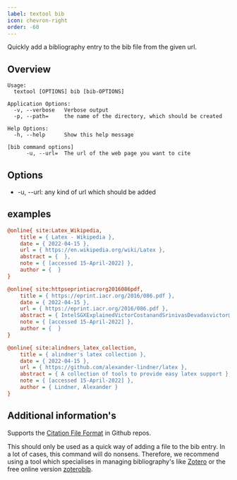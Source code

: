 ```yaml
---
label: textool bib
icon: chevron-right
order: -60
---
```


Quickly add a bibliography entry to the bib file from the given url.

## Overview

```shell
Usage:
  textool [OPTIONS] bib [bib-OPTIONS]

Application Options:
  -v, --verbose   Verbose output
  -p, --path=     the name of the directory, which should be created

Help Options:
  -h, --help      Show this help message

[bib command options]
      -u, --url=  The url of the web page you want to cite
```

## Options

* -u, --url:  any kind of url which should be added

## examples

```ini textool -p . bib -u https://en.wikipedia.org/wiki/Latex
@online{ site:Latex_Wikipedia,
	title = { Latex - Wikipedia },
	date = { 2022-04-15 },
	url = { https://en.wikipedia.org/wiki/Latex },
	abstract = {  },
	note = { [accessed 15-April-2022] },
    author = {  }
}
```

```ini textool -p . bib -u https://eprint.iacr.org/2016/086.pdf 
@online{ site:httpseprintiacrorg2016086pdf,
	title = { https://eprint.iacr.org/2016/086.pdf },
	date = { 2022-04-15 },
	url = { https://eprint.iacr.org/2016/086.pdf },
	abstract = { IntelSGXExplainedVictorCostanandSrinivasDevadasvictor@costan.us,devadas@mit.eduComputerScienceandArtiﬁcialIntelligenceLaboratoryMassachusettsInstituteofTechnologyABSTRACTIntel’sSoftwareGuardExtensions(SGX)isasetofextensionstotheIntelarchitecturethataimsto },
	note = { [accessed 15-April-2022] },
    author = {  }
}
```

```ini textool -p . bib -u https://github.com/alexander-lindner/latex
@online{ site:alindners_latex_collection,
	title = { alindner's latex collection },
	date = { 2022-04-15 },
	url = { https://github.com/alexander-lindner/latex },
	abstract = { A collection of tools to provide easy latex support },
	note = { [accessed 15-April-2022] },
    author = { Lindner, Alexander }
}
```
## Additional information's
Supports the [Citation File Format](https://citation-file-format.github.io/) in Github repos.

This should only be used as a quick way of adding a file to the bib entry.
In a lot of cases, this command will do nonsens.
Therefore, we recommend using a tool which specialises in managing bibliography's like [Zotero](https://zotero.org) 
or the free online version [zoterobib](https://zbib.org/).